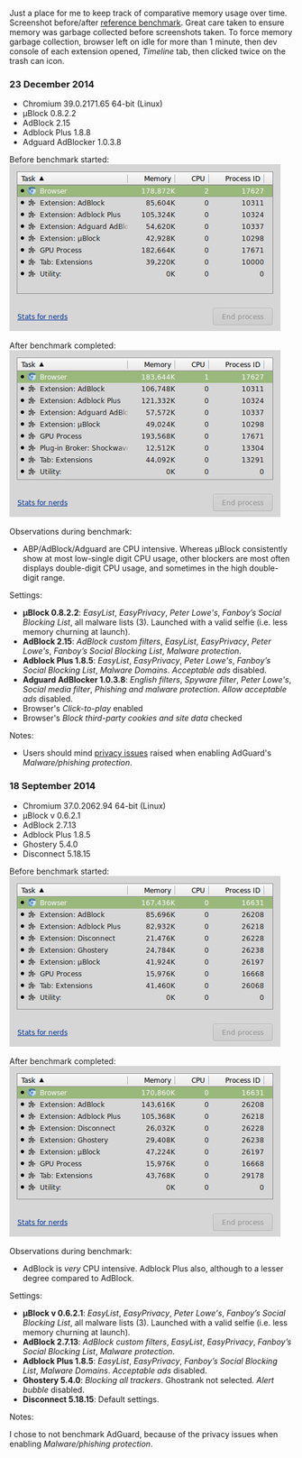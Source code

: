 Just a place for me to keep track of comparative memory usage over time. Screenshot before/after [reference benchmark](https://github.com/gorhill/uBlock/wiki/Reference-benchmark). Great care taken to ensure memory was garbage collected before screenshots taken. To force memory garbage collection, browser left on idle for more than 1 minute, then dev console of each extension opened, _Timeline_ tab, then clicked twice on the trash can icon.

### 23 December 2014

- Chromium 39.0.2171.65 64-bit (Linux)
- µBlock 0.8.2.2
- AdBlock 2.15
- Adblock Plus 1.8.8
- Adguard AdBlocker 1.0.3.8

Before benchmark started:<br>
![before](https://raw.githubusercontent.com/gorhill/uBlock/master/doc/benchmarks/mem-usage-20141223-before.png)

After benchmark completed:<br>
![after](https://raw.githubusercontent.com/gorhill/uBlock/master/doc/benchmarks/mem-usage-20141223-after.png)

Observations during benchmark:
- ABP/AdBlock/Adguard are CPU intensive. Whereas µBlock consistently show at most low-single digit CPU usage, other blockers are most often displays double-digit CPU usage, and sometimes in the high double-digit range.

Settings:
- **µBlock 0.8.2.2**: _EasyList_, _EasyPrivacy_, _Peter Lowe's_, _Fanboy’s Social Blocking List‎_, all malware lists (3). Launched with a valid selfie (i.e. less memory churning at launch).
- **AdBlock 2.15**: _AdBlock custom filters_, _EasyList_, _EasyPrivacy_, _Peter Lowe's_, _Fanboy’s Social Blocking List‎_, _Malware protection_.
- **Adblock Plus 1.8.5**: _EasyList_, _EasyPrivacy_, _Peter Lowe's_, _Fanboy’s Social Blocking List‎_, _Malware Domains_. _Acceptable ads_ disabled.
- **Adguard AdBlocker 1.0.3.8**: _English filters_, _Spyware filter_, _Peter Lowe's_, _Social media filter‎_, _Phishing and malware protection_. _Allow acceptable ads_ disabled.
- Browser's _Click-to-play_ enabled
- Browser's _Block third-party cookies and site data_ checked

Notes:

- Users should mind [privacy issues](http://adguard.com/en/how-malware-blocked.html#extension) raised when enabling AdGuard's _Malware/phishing protection_.

### 18 September 2014

- Chromium 37.0.2062.94 64-bit (Linux)
- µBlock v 0.6.2.1
- AdBlock 2.7.13
- Adblock Plus 1.8.5
- Ghostery 5.4.0
- Disconnect 5.18.15

Before benchmark started:<br>
![before](https://raw.githubusercontent.com/gorhill/uBlock/master/doc/benchmarks/mem-usage-20140918-before.png)

After benchmark completed:<br>
![after](https://raw.githubusercontent.com/gorhill/uBlock/master/doc/benchmarks/mem-usage-20140918-after.png)

Observations during benchmark:
- AdBlock is *very* CPU intensive. Adblock Plus also, although to a lesser degree compared to AdBlock.

Settings:
- **µBlock v 0.6.2.1**: _EasyList_, _EasyPrivacy_, _Peter Lowe's_, _Fanboy’s Social Blocking List‎_, all malware lists (3). Launched with a valid selfie (i.e. less memory churning at launch).
- **AdBlock 2.7.13**: _AdBlock custom filters_, _EasyList_, _EasyPrivacy_, _Fanboy’s Social Blocking List‎_, _Malware protection_.
- **Adblock Plus 1.8.5**: _EasyList_, _EasyPrivacy_, _Fanboy’s Social Blocking List‎_, _Malware Domains_. _Acceptable ads_ disabled.
- **Ghostery 5.4.0**: _Blocking all trackers_. Ghostrank not selected. _Alert bubble_ disabled.
- **Disconnect 5.18.15**: Default settings.

Notes:

I chose to not benchmark AdGuard, because of the privacy issues when enabling _Malware/phishing protection_.